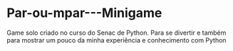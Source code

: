 # Par-ou-mpar---Minigame
Game solo criado no curso do Senac de Python. Para se divertir e também para mostrar um pouco da minha experiência e conhecimento com Python
